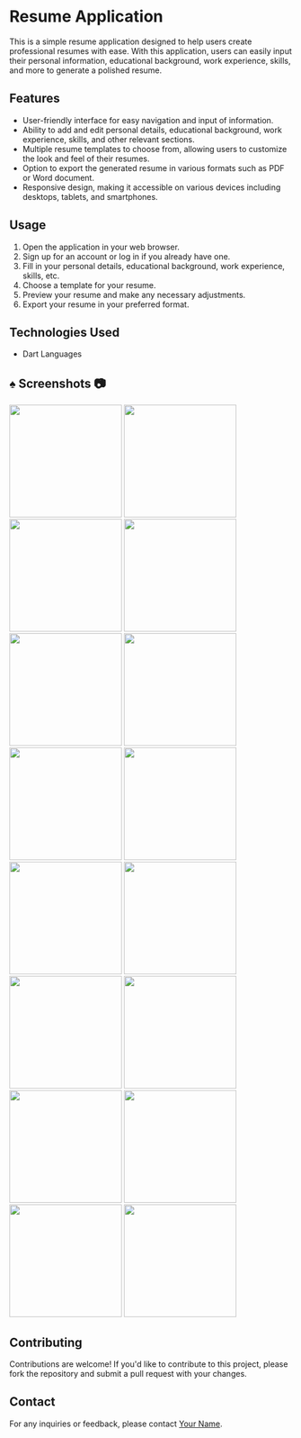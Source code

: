 # Resume Application

This is a simple resume application designed to help users create professional resumes with ease. With this application, users can easily input their personal information, educational background, work experience, skills, and more to generate a polished resume.

## Features

- User-friendly interface for easy navigation and input of information.
- Ability to add and edit personal details, educational background, work experience, skills, and other relevant sections.
- Multiple resume templates to choose from, allowing users to customize the look and feel of their resumes.
- Option to export the generated resume in various formats such as PDF or Word document.
- Responsive design, making it accessible on various devices including desktops, tablets, and smartphones.

## Usage

1. Open the application in your web browser.
2. Sign up for an account or log in if you already have one.
3. Fill in your personal details, educational background, work experience, skills, etc.
4. Choose a template for your resume.
5. Preview your resume and make any necessary adjustments.
6. Export your resume in your preferred format.

## Technologies Used

- Dart Languages

## :spades: Screenshots :camera:

<img src = "https://github.com/parth7192/create_resume/assets/142138451/106d7dd5-4a84-4225-b69e-41557b373e5e" width = "200">

<img src = "https://github.com/parth7192/create_resume/assets/142138451/1fb95443-21d4-4a65-a605-b643487043d8" width = "200">

<img src = "https://github.com/parth7192/create_resume/assets/142138451/6c65d024-a24c-4252-acdf-d953c7afa1ed" width = "200">

<img src = "https://github.com/parth7192/create_resume/assets/142138451/486ae8d3-91bc-4139-a239-ee3a4e6c811c" width = "200">

<img src = "https://github.com/parth7192/create_resume/assets/142138451/4518b3c4-195f-4125-bddb-dabaad7cafdf" width = "200">

<img src = "https://github.com/parth7192/create_resume/assets/142138451/4ccb3acc-742f-49d1-a44e-d88ea35fb38f" width = "200">

<img src = "https://github.com/parth7192/create_resume/assets/142138451/1fb95443-21d4-4a65-a605-b643487043d8" width = "200">

<img src = "https://github.com/parth7192/create_resume/assets/142138451/1fb95443-21d4-4a65-a605-b643487043d8" width = "200">

<img src = "https://github.com/parth7192/create_resume/assets/142138451/1fb95443-21d4-4a65-a605-b643487043d8" width = "200">

<img src = "https://github.com/parth7192/create_resume/assets/142138451/e2515362-a522-4991-83e1-4a83d0c5bd1a" width = "200">

<img src = "https://github.com/parth7192/create_resume/assets/142138451/a8123f1f-f77b-4fdd-b7a9-79b40fe9152a" width = "200">

<img src = "https://github.com/parth7192/create_resume/assets/142138451/4f997300-e59b-4ef7-8e1e-d09860a14ad4" width = "200">

<img src = "https://github.com/parth7192/create_resume/assets/142138451/4bd19945-6f17-417d-a22d-1fb4d354ff36" width = "200">

<img src = "https://github.com/parth7192/create_resume/assets/142138451/daf879b7-d182-4b22-8134-a9a96a339125" width = "200">

<img src = "https://github.com/parth7192/create_resume/assets/142138451/c7666dca-482d-496b-b181-11c276af9607" width = "200">

<img src = "https://github.com/parth7192/create_resume/assets/142138451/0223bc71-1d02-4b09-9b97-53802a1d96c6" width = "200">


## Contributing

Contributions are welcome! If you'd like to contribute to this project, please fork the repository and submit a pull request with your changes.

## Contact

For any inquiries or feedback, please contact [Your Name](mailto:parthvora1860@gmail.com).
